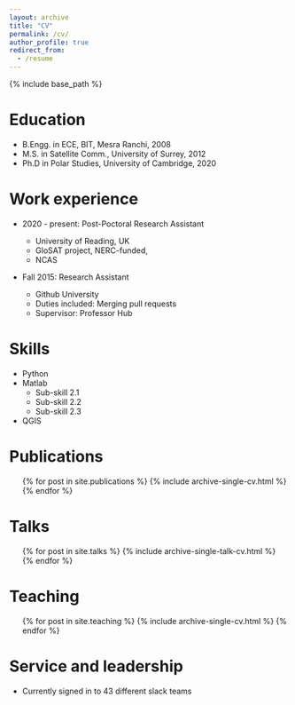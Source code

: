 ```yaml
---
layout: archive
title: "CV"
permalink: /cv/
author_profile: true
redirect_from:
  - /resume
---
```


{% include base_path %}

Education
======
* B.Engg. in ECE, BIT, Mesra Ranchi, 2008
* M.S. in Satellite Comm., University of Surrey, 2012
* Ph.D in Polar Studies, University of Cambridge, 2020

Work experience
======
* 2020 - present: Post-Poctoral Research Assistant
  * University of Reading, UK
  * GloSAT project, NERC-funded,
  * NCAS

* Fall 2015: Research Assistant
  * Github University
  * Duties included: Merging pull requests
  * Supervisor: Professor Hub
  
Skills
======
* Python
* Matlab
  * Sub-skill 2.1
  * Sub-skill 2.2
  * Sub-skill 2.3
* QGIS

Publications
======
  <ul>{% for post in site.publications %}
    {% include archive-single-cv.html %}
  {% endfor %}</ul>
  
Talks
======
  <ul>{% for post in site.talks %}
    {% include archive-single-talk-cv.html %}
  {% endfor %}</ul>
  
Teaching
======
  <ul>{% for post in site.teaching %}
    {% include archive-single-cv.html %}
  {% endfor %}</ul>
  
Service and leadership
======
* Currently signed in to 43 different slack teams
